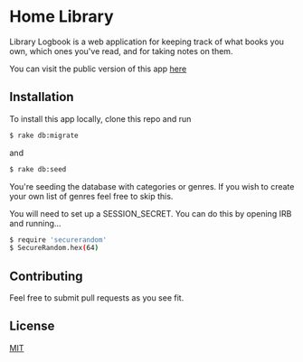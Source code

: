 # Home Library

Library Logbook is a web application for keeping track of what books you own, which ones you've read, and for taking notes on them.

You can visit the public version of this app [here](insertlink)

## Installation

To install this app locally, clone this repo and run 

```bash
$ rake db:migrate
```
and
```bash
$ rake db:seed
```
You're seeding the database with categories or genres. If you wish to create your own list of genres feel free to skip this.

You will need to set up a SESSION_SECRET. You can do this by opening IRB and running...

```bash
$ require 'securerandom'
$ SecureRandom.hex(64)
```
## Contributing
Feel free to submit pull requests as you see fit.

## License
[MIT](https://choosealicense.com/licenses/mit/)
